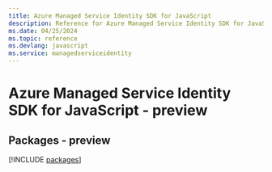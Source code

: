 ```yaml
---
title: Azure Managed Service Identity SDK for JavaScript
description: Reference for Azure Managed Service Identity SDK for JavaScript
ms.date: 04/25/2024
ms.topic: reference
ms.devlang: javascript
ms.service: managedserviceidentity
---
```

# Azure Managed Service Identity SDK for JavaScript - preview
## Packages - preview
[!INCLUDE [packages](managed-service-identity-index.md)]